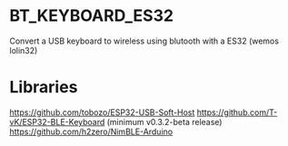 # BT_KEYBOARD_ES32
Convert a USB keyboard to wireless using blutooth with a ES32 (wemos lolin32)

# Libraries
https://github.com/tobozo/ESP32-USB-Soft-Host
https://github.com/T-vK/ESP32-BLE-Keyboard (minimum v0.3.2-beta release)
https://github.com/h2zero/NimBLE-Arduino
